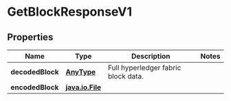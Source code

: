 
# GetBlockResponseV1

## Properties
Name | Type | Description | Notes
------------ | ------------- | ------------- | -------------
**decodedBlock** | [**AnyType**](.md) | Full hyperledger fabric block data. | 
**encodedBlock** | [**java.io.File**](java.io.File.md) |  | 



